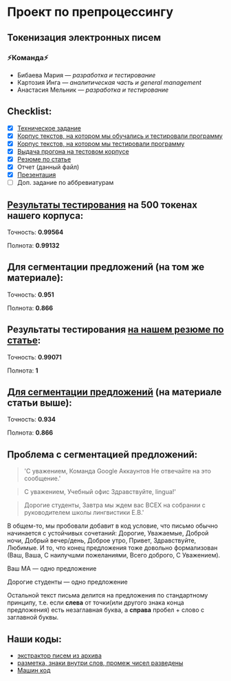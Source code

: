 # Проект по препроцессингу
## Токенизация электронных писем
### :zap:Команда:zap:
* Бибаева Мария — *разработка и тестирование*
* Картозия Инга — *аналитическая часть и general management*
* Анастасия Мельник — *разработка и тестирование*

## Checklist:

- [x] [Техническое задание](./TZ.md)
- [x] [Корпус текстов, на котором мы обучались и тестировали программу](./ling_emails.txt)
- [x] [Корпус текстов, на котором мы тестировали программу](./test.txt)
- [x] [Выдача прогона на тестовом корпусе](./tokens_test.txt)
- [x] [Резюме по статье](./article_review.md)
- [x] Отчет (данный файл)
- [x] [Презентация](./NLPproject.pdf)
- [ ] Доп. задание по аббревиатурам

## [Результаты тестирования](./output.txt) на 500 токенах нашего корпуса:

Точность: **0.99564**

Полнота: **0.99132**

## Для сегментации предложений (на том же материале):

Точность: **0.951**

Полнота: **0.866**

## Результаты тестирования [на нашем резюме по статье](./article_review.md):

Точность: **0.99071**

Полнота: **1**


## [Для сегментации предложений](./output_sents.txt) (на материале статьи выше):

Точность: **0.934**

Полнота: **0.866**

## Проблема с сегментацией предложений:

> 'С уважением, Команда Google Аккаунтов Не отвечайте на это сообщение.'

> С уважением, Учебный офис Здравствуйте, lingua!'

> Дорогие студенты, Завтра мы ждем вас ВСЕХ на собрании с руководителем школы лингвистики Е.В.'

В общем-то, мы пробовали добавит в код условие, что письмо обычно начинается с устойчивых сочетаний: Дорогие, Уважаемые, Доброй ночи, Добрый вечер/день, Доброе утро, Привет, Здравствуйте, Любимые. И то, что конец предложения тоже довольно формализован (Ваш, Ваша, С наилучшми пожеланиями, Всего доброго, С Уважением).

Ваш МА — одно предложение

Дорогие студенты — одно предложение

Остальной текст письма делится на предложения по стандартному принципу, т.е. если **слева** от точки(или другого знака конца предложения) есть незаглавная буква, а **справа** пробел + слово с заглавной буквы.


## Наши коды:
- [экстрактор писем из архива](./mail_corpus.ipynb)
- [разметка, знаки внутри слов, промеж чисел разведены](./tokenizator.ipynb)
- [Машин код](current_code.py)


